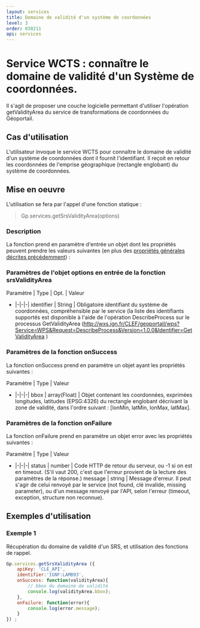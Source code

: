 ```yaml
---
layout: services
title: Domaine de validité d'un système de coordonnées
level: 3
order: 030211
api: services
---
```


# Service WCTS : connaître le domaine de validité d'un Système de coordonnées.

Il s'agit de proposer une couche logicielle permettant d'utiliser l'opération getValidityArea du service de transformations de coordonnées du Géoportail.

## Cas d'utilisation

L'utilisateur invoque le service WCTS pour connaître le domaine de validité d'un système de coordonnées dont il fournit l'identifiant. Il reçoit en retour les coordonnées de l'emprise géographique (rectangle englobant) du système de coordonnées.

## Mise en oeuvre

L'utilisation se fera par l'appel d'une fonction statique :

> Gp.services.getSrsValidityArea(options)

### Description

La fonction prend en paramètre d'entrée un objet dont les propriétés peuvent prendre les valeurs suivantes (en plus des [propriétés générales décrites précédemment](./dd_services.html#commonParams)) :

### Paramètres de l'objet options en entrée de la fonction srsValidityArea

Paramètre | Type | Opt. | Valeur
- |-|-|-|
identifier | String | Obligatoire identifiant du système de coordonnées, compréhensible par le service (la liste des identifiants supportés est disponible à l'aide de l'opération DescribeProcess sur le processus GetValidityArea (http://wxs.ign.fr/CLEF/geoportail/wps?Service=WPS&Request=DescribeProcess&Version=1.0.0&Identifier=GetValidityArea )

### Paramètres de la fonction onSuccess

La fonction onSuccess prend en paramètre un objet ayant les propriétés suivantes :

Paramètre | Type | Valeur
- |-|-|-|
bbox | array(Float) | Objet contenant les coordonnées, exprimées longitudes, latitudes (EPSG:4326) du rectangle englobant décrivant la zone de validité, dans l'ordre suivant : [lonMin, latMin, lonMax, latMax].

### Paramètres de la fonction onFailure

La fonction onFailure prend en paramètre un objet error avec les propriétés suivantes :

Paramètre | Type | Valeur
- |-|-|-|
status | number | Code HTTP de retour du serveur, ou -1 si on est en timeout. (S'il vaut 200, c'est que l'erreur provient de la lecture des paramètres de la réponse.) 
message | string | Message d'erreur. Il peut s'agir de celui renvoyé par le service (not found, clé invalide, missing parameter), ou d'un message renvoyé par l'API, selon l'erreur (timeout, exception, structure non reconnue).




## Exemples d'utilisation

### Exemple 1

Récupération du domaine de validité d'un SRS, et utilisation des fonctions de rappel.

``` javascript
Gp.services.getSrsValidityArea ({
	apiKey: 'CLE_API',
	identifier:'IGNF:LAMB93',
	onSuccess: function(validityArea){
		// bbox du domaine de validité
		console.log(validityArea.bbox);
	},
	onFailure: function(error){
		console.log(error.message);
	}
}) ;
```

